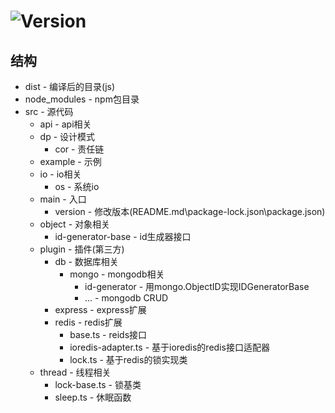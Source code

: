 # ![Version](https://img.shields.io/badge/version-0.0.10-green.svg)

## 结构
* dist - 编译后的目录(js)
* node_modules - npm包目录
* src - 源代码
  * api - api相关
  * dp - 设计模式
    * cor - 责任链
  * example - 示例
  * io - io相关
    * os - 系统io
  * main - 入口
    * version - 修改版本(README.md\package-lock.json\package.json)
  * object - 对象相关
    * id-generator-base - id生成器接口
  * plugin - 插件(第三方)
    * db - 数据库相关
      * mongo - mongodb相关
        * id-generator - 用mongo.ObjectID实现IDGeneratorBase
        * ... - mongodb CRUD
    * express - express扩展
    * redis - redis扩展
      * base.ts - reids接口
      * ioredis-adapter.ts - 基于ioredis的redis接口适配器
      * lock.ts - 基于redis的锁实现类
  * thread - 线程相关
    * lock-base.ts - 锁基类
    * sleep.ts - 休眠函数
